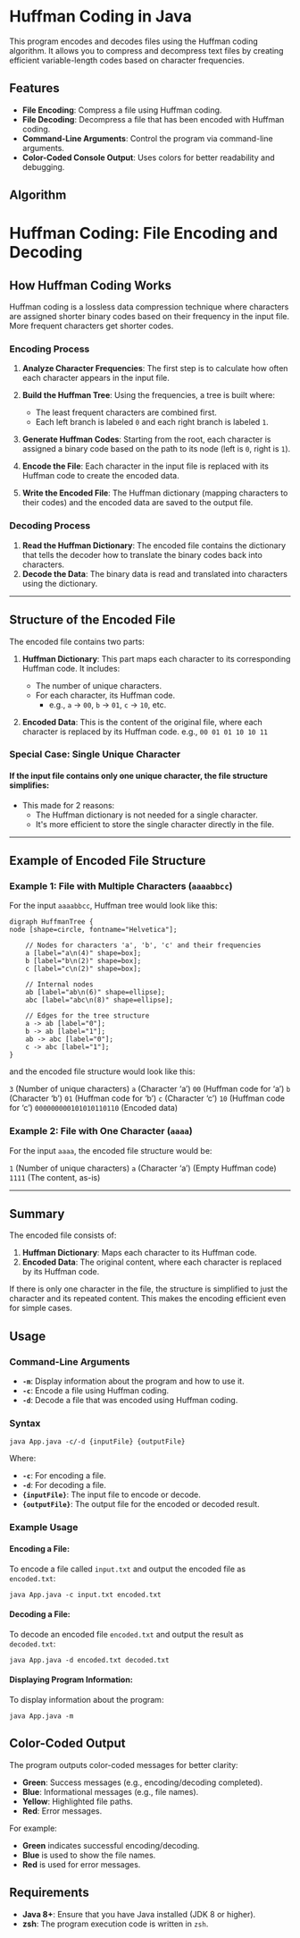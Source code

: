 
# Huffman Coding in Java

This program encodes and decodes files using the Huffman coding algorithm. It allows you to compress and decompress text
files by creating efficient variable-length codes based on character frequencies.

## Features

- **File Encoding**: Compress a file using Huffman coding.
- **File Decoding**: Decompress a file that has been encoded with Huffman coding.
- **Command-Line Arguments**: Control the program via command-line arguments.
- **Color-Coded Console Output**: Uses colors for better readability and debugging.

## Algorithm

# Huffman Coding: File Encoding and Decoding

## How Huffman Coding Works

Huffman coding is a lossless data compression technique where characters are assigned shorter binary codes
based on their frequency in the input file. More frequent characters get shorter codes.

### Encoding Process

1. **Analyze Character Frequencies**:
   The first step is to calculate how often each character appears in the input file.
2. **Build the Huffman Tree**:
   Using the frequencies, a tree is built where:

    - The least frequent characters are combined first.
    - Each left branch is labeled `0` and each right branch is labeled `1`.
3. **Generate Huffman Codes**:
   Starting from the root, each character is assigned a binary code based on the path to
   its node  (left is `0`, right is `1`).
4. **Encode the File**:
   Each character in the input file is replaced with its Huffman code to create the encoded data.
5. **Write the Encoded File**:
   The Huffman dictionary (mapping characters to their codes) and the encoded data are saved to the output file.

### Decoding Process

1. **Read the Huffman Dictionary**:
   The encoded file contains the dictionary that tells the decoder how to translate the binary codes back into
   characters.
2. **Decode the Data**:
   The binary data is read and translated into characters using the dictionary.

---

## Structure of the Encoded File

The encoded file contains two parts:

1. **Huffman Dictionary**:
   This part maps each character to its corresponding Huffman code.
   It includes:

    - The number of unique characters.
    - For each character, its Huffman code.
        - e.g., `a` -> `00`, `b` -> `01`, `c` -> `10`, etc.
2. **Encoded Data**:
   This is the content of the original file, where each character is replaced by its Huffman code.
   e.g., `00 01 01 10 10 11`

### Special Case: Single Unique Character

#### If the input file contains only one unique character, the file structure simplifies:

- This made for 2 reasons:
    - The Huffman dictionary is not needed for a single character.
    - It's more efficient to store the single character directly in the file.

---

## Example of Encoded File Structure

### Example 1: File with Multiple Characters (`aaaabbcc`)

For the input `aaaabbcc`, Huffman tree would look like this:

```graphviz
digraph HuffmanTree {
node [shape=circle, fontname="Helvetica"];

    // Nodes for characters 'a', 'b', 'c' and their frequencies
    a [label="a\n(4)" shape=box];
    b [label="b\n(2)" shape=box];
    c [label="c\n(2)" shape=box];
    
    // Internal nodes
    ab [label="ab\n(6)" shape=ellipse];
    abc [label="abc\n(8)" shape=ellipse];
    
    // Edges for the tree structure
    a -> ab [label="0"];
    b -> ab [label="1"];
    ab -> abc [label="0"];
    c -> abc [label="1"];
}
```

and the encoded file structure would look like this:

`3`       (Number of unique characters)
`a`       (Character ‘a’)
`00`      (Huffman code for ‘a’)
`b`     (Character ‘b’)
`01`      (Huffman code for ‘b’)
`c`       (Character ‘c’)
`10`      (Huffman code for ‘c’)
`000000000101010110110` (Encoded data)

### Example 2: File with One Character (`aaaa`)

For the input `aaaa`, the encoded file structure would be:

`1`       (Number of unique characters)
`a`       (Character ‘a’)
(Empty Huffman code)
`1111`    (The content, as-is)

---

## Summary

The encoded file consists of:

1. **Huffman Dictionary**: Maps each character to its Huffman code.
2. **Encoded Data**: The original content, where each character is replaced by its Huffman code.

If there is only one character in the file, the structure is simplified to just the character and its repeated content.
This makes the encoding efficient even for simple cases.


## Usage

### Command-Line Arguments

- **`-m`**: Display information about the program and how to use it.
- **`-c`**: Encode a file using Huffman coding.
- **`-d`**: Decode a file that was encoded using Huffman coding.

### Syntax

```shell
java App.java -c/-d {inputFile} {outputFile}
```

Where:

- **`-c`**: For encoding a file.
- **`-d`**: For decoding a file.
- **`{inputFile}`**: The input file to encode or decode.
- **`{outputFile}`**: The output file for the encoded or decoded result.

### Example Usage

#### Encoding a File:

To encode a file called `input.txt` and output the encoded file as `encoded.txt`:

```shell
java App.java -c input.txt encoded.txt
```

#### Decoding a File:

To decode an encoded file `encoded.txt` and output the result as `decoded.txt`:

```shell
java App.java -d encoded.txt decoded.txt
```

#### Displaying Program Information:

To display information about the program:

```shell
java App.java -m
```

## Color-Coded Output

The program outputs color-coded messages for better clarity:

- **Green**: Success messages (e.g., encoding/decoding completed).
- **Blue**: Informational messages (e.g., file names).
- **Yellow**: Highlighted file paths.
- **Red**: Error messages.

For example:

- **Green** indicates successful encoding/decoding.
- **Blue** is used to show the file names.
- **Red** is used for error messages.

## Requirements

- **Java 8+**: Ensure that you have Java installed (JDK 8 or higher).
- **zsh**: The program execution code is written in `zsh`.
